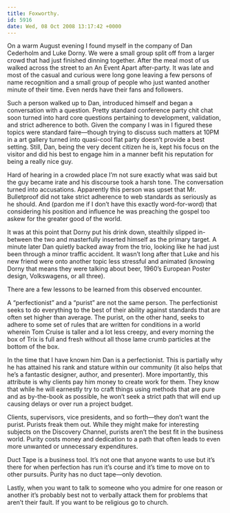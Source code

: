 ```yaml
---
title: Foxworthy.
id: 5916
date: Wed, 08 Oct 2008 13:17:42 +0000
---
```


On a warm August evening I found myself in the company of Dan Cederholm and Luke Dorny. We were a small group split off from a larger crowd that had just finished dinning together. After the meal most of us walked across the street to an An Event Apart after-party. It was late and most of the casual and curious were long gone leaving a few persons of name recognition and a small group of people who just wanted another minute of their time. Even nerds have their fans and followers.  

Such a person walked up to Dan, introduced himself and began a conversation with a question. Pretty standard conference party chit chat soon turned into hard core questions pertaining to development, validation, and strict adherence to both. Given the company I was in I figured these topics were standard faire—though trying to discuss such matters at 10PM in a art gallery turned into quasi-cool flat party doesn’t provide a best setting. Still, Dan, being the very decent citizen he is, kept his focus on the visitor and did his best to engage him in a manner befit his reputation for being a really nice guy.  

Hard of hearing in a crowded place I’m not sure exactly what was said but the guy became irate and his discourse took a harsh tone. The conversation turned into accusations. Apparently this person was upset that Mr. Bulletproof did not take strict adherence to web standards as seriously as he should. And (pardon me if I don’t have this exactly word-for-word) that considering his position and influence he was preaching the gospel too askew for the greater good of the world.  

It was at this point that Dorny put his drink down, stealthily slipped in-between the two and masterfully inserted himself as the primary target. A minute later Dan quietly backed away from the trio, looking like he had just been through a minor traffic accident. It wasn’t long after that Luke and his new friend were onto another topic less stressful and animated (knowing Dorny that means they were talking about beer, 1960’s European Poster design, Volkswagens, or all three).  

There are a few lessons to be learned from this observed encounter.  

A “perfectionist” and a “purist” are not the same person. The perfectionist seeks to do everything to the best of their ability against standards that are often set higher than average. The purist, on the other hand, seeks to adhere to some set of rules that are written for conditions in a world wherein Tom Cruise is taller and a lot less creepy, and every morning the box of Trix is full and fresh without all those lame crumb particles at the bottom of the box.  

In the time that I have known him Dan is a perfectionist. This is partially why he has attained his rank and stature within our community (it also helps that he’s a fantastic designer, author, and presenter). More importantly, this attribute is why clients pay him money to create work for them. They know that while he will earnestly try to craft things using methods that are pure and as by-the-book as possible, he won’t seek a strict path that will end up causing delays or over run a project budget.  

Clients, supervisors, vice presidents, and so forth—they don’t want the purist. Purists freak them out. While they might make for interesting subjects on the Discovery Channel, purists aren’t the best fit in the business world. Purity costs money and dedication to a path that often leads to even more unwanted or unnecessary expenditures.  

Duct Tape is a business tool. It’s not one that anyone wants to use but it’s there for when perfection has run it’s course and it’s time to move on to other pursuits. Purity has no duct tape—only devotion.  

Lastly, when you want to talk to someone who you admire for one reason or another it’s probably best not to verbally attack them for problems that aren’t their fault. If you want to be religious go to church.





